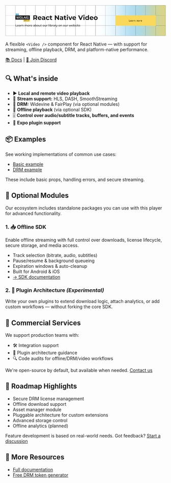 <a href="https://www.thewidlarzgroup.com/?utm_source=rnv&utm_medium=readme&utm_campaign=enterprise&utm_id=banner">
  <picture>
    <source media="(prefers-color-scheme: dark)" srcset="./docs/assets/baners/twg-dark.png" />
    <source media="(prefers-color-scheme: light)" srcset="./docs/assets/baners/twg-light.png" />
    <img alt="TheWidlarzGroup" src="./docs/assets/baners/twg-light.png" />
  </picture>
</a>

A flexible `<Video />` component for React Native — with support for streaming, offline playback, DRM, and platform-native performance.

[📚 Docs](https://docs.thewidlarzgroup.com/react-native-video) | [💬 Join Discord](https://discord.gg/WXuM4Tgb9X)

## 🔍 What's inside

- ▶️ **Local and remote video playback**
- 🔁 **Stream support:** HLS, DASH, SmoothStreaming
- 🔐 **DRM:** Widevine & FairPlay (via optional modules)
- 📴 **Offline playback** (via optional SDK)
- 🎚️ **Control over audio/subtitle tracks, buffers, and events**
- 🧩 **Expo plugin support**

## 📦 Examples

See working implementations of common use cases:

- [Basic example](https://github.com/TheWidlarzGroup/react-native-video/blob/master/examples/common/BasicExample.tsx)
- [DRM example](https://github.com/TheWidlarzGroup/react-native-video/blob/master/examples/common/DRMExample.tsx)

These include basic props, handling errors, and secure streaming.

## 🧩 Optional Modules

Our ecosystem includes standalone packages you can use with this player for advanced functionality.

### 1. 📥 Offline SDK
Enable offline streaming with full control over downloads, license lifecycle, secure storage, and media access.
- Track selection (bitrate, audio, subtitles)
- Pause/resume & background queueing
- Expiration windows & auto-cleanup
- Built for Android & iOS
- [→ SDK documentation](#)

### 2. 🧪 Plugin Architecture *(Experimental)*
Write your own plugins to extend download logic, attach analytics, or add custom workflows — without forking the core SDK.

## 💼 Commercial Services
We support production teams with:
- 🛠️ Integration support
- 🧩 Plugin architecture guidance
- 🔍 Code audits for offline/DRM/video workflows

We're open-source by default, but available when needed.
[Contact us](#)

## 📌 Roadmap Highlights
- Secure DRM license management
- Offline download support
- Asset manager module
- Pluggable architecture for custom extensions
- Advanced storage control
- Offline analytics (planned)

Feature development is based on real-world needs. Got feedback? [Start a discussion](#)

## 🧠 More Resources
- [Full documentation](https://docs.thewidlarzgroup.com/react-native-video)
- [Free DRM token generator](https://www.thewidlarzgroup.com/services/free-drm-token-generator-for-video?utm_source=rnv&utm_medium=readme&utm_campaign=drm&utm_id=free-drm)